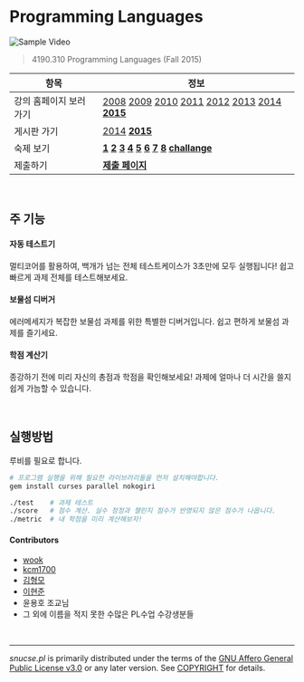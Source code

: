 Programming Languages
========
![Sample Video]

> 4190.310 Programming Languages (Fall 2015)

항목 | 정보
-----|-----
강의 홈페이지 보러가기 | [2008][hw08] [2009][hw09] [2010][hw10] [2011][hw11] [2012][hw12] [2013][hw13] [2014][hw14] **[2015][hw15]**
게시판 가기 | [2014][bb14] **[2015][bb15]**
숙제 보기 | **[1]** **[2]** **[3]** **[4]** **[5]** **[6]** **[7]** **[8]** **[challange]**
제출하기 | **[제출 페이지]**

<br>

주 기능
--------
#### 자동 테스트기
멀티코어를 활용하여, 백개가 넘는 전체 테스트케이스가 3초만에 모두 실행됩니다!
쉽고 빠르게 과제 전체를 테스트해보세요.

#### 보물섬 디버거
에러메세지가 복잡한 보물섬 과제를 위한 특별한 디버거입니다. 쉽고 편하게 보물섬
과제를 즐기세요.

#### 학점 계산기
종강하기 전에 미리 자신의 총점과 학점을 확인해보세요! 과제에 얼마나 더 시간을
쓸지 쉽게 가늠할 수 있습니다.

<br>

## 실행방법
루비를 필요로 합니다.

```bash
# 프로그램 실행을 위해 필요한 라이브러리들을 먼저 설치해야합니다.
gem install curses parallel nokogiri

./test    # 과제 테스트
./score   # 점수 계산. 실수 정정과 챌린지 점수가 반영되지 않은 점수가 나옵니다.
./metric  # 내 학점을 미리 계산해보자!
```

#### Contributors
- [wook]
- [kcm1700]
- [김형모]
- [이현준]
- 윤용호 조교님
- 그 외에 이름을 적지 못한 수많은 PL수업 수강생분들

<br>

--------

*snucse.pl* is primarily distributed under the terms of the [GNU Affero General
Public License v3.0] or any later version. See [COPYRIGHT] for details.

[hw15]: http://ropas.snu.ac.kr/~kwang/4190.310/15/#숙제%20Homeworks
[hw14]: http://ropas.snu.ac.kr/~kwang/4190.310/14/#숙제%20Homeworks
[hw13]: http://ropas.snu.ac.kr/~kwang/4190.310/13/#숙제%20Homeworks
[hw12]: http://ropas.snu.ac.kr/~kwang/4190.310/12/#숙제%20Homeworks
[hw11]: http://ropas.snu.ac.kr/~kwang/4190.310/11/#숙제%20Homeworks
[hw10]: http://ropas.snu.ac.kr/~kwang/4190.310/10/#숙제%20Homeworks
[hw09]: http://ropas.snu.ac.kr/~kwang/4190.310/09/#숙제%20Homeworks
[hw08]: http://ropas.snu.ac.kr/~kwang/4190.310/08/#숙제%20Homeworks
[bb15]: https://ropas.snu.ac.kr/phpbb/viewforum.php?f=37
[bb14]: https://ropas.snu.ac.kr/phpbb/viewforum.php?f=34
[1]: http://ropas.snu.ac.kr/~kwang/4190.310/15/hw1.pdf
[2]: http://ropas.snu.ac.kr/~kwang/4190.310/15/hw2.pdf
[3]: http://ropas.snu.ac.kr/~kwang/4190.310/15/hw3.pdf
[4]: http://ropas.snu.ac.kr/~kwang/4190.310/15/hw4.pdf
[5]: http://ropas.snu.ac.kr/~kwang/4190.310/15/hw5.pdf
[6]: http://ropas.snu.ac.kr/~kwang/4190.310/15/hw6.pdf
[7]: http://ropas.snu.ac.kr/~kwang/4190.310/15/hw7.pdf
[8]: http://ropas.snu.ac.kr/~kwang/4190.310/15/hw8.pdf
[challange]: http://ropas.snu.ac.kr/~kwang/4190.310/15/challenge.pdf
[제출 페이지]: http://ropas.snu.ac.kr/~ta/4190.310/15/submit/index.pl
[Sample Video]: http://i.imgur.com/DmbNvZj.gif
[wook]: https://github.com/wookayin
[kcm1700]: https://github.com/kcm1700
[김형모]: https://github.com/kalaluthien
[이현준]: https://github.com/guswns0528
[GNU Affero General Public License v3.0]: LICENSE
[COPYRIGHT]: COPYRIGHT
